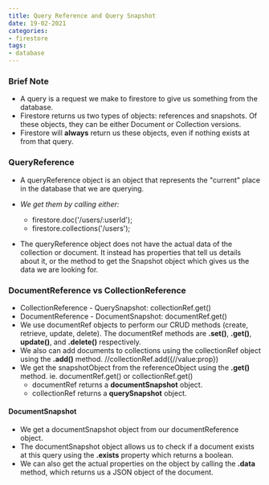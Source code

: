 ```yaml
---
title: Query Reference and Query Snapshot
date: 19-02-2021
categories:
- firestore
tags:
- database
---
```


### Brief Note
- A query is a request we make to firestore to give us something from the database.
- Firestore returns us two types of objects: references and snapshots. Of these objects, they can be either Document or Collection versions.
- Firestore will **always** return us these objects, even if nothing exists at from that query.

### QueryReference
- A queryReference object is an object that represents the "current" place in the database that we are querying.
- *We get them by calling either:*
    - firestore.doc('/users/:userId');
    - firestore.collections('/users');

- The queryReference object does not have the actual data of the collection or document. It instead has properties that tell us details about it, or the method to get the Snapshot object which gives us the data we are looking for.

### DocumentReference vs CollectionReference
- CollectionReference - QuerySnapshot: collectionRef.get()
- DocumentReference - DocumentSnapshot: documentRef.get()
- We use documentRef objects to perform our CRUD methods (create, retrieve, update, delete). The documentRef methods are **.set()**,
  **.get()**, **update()**, and **.delete()** respectively.
- We also can add documents to collections using the collectionRef object using the **.add()** method. //collectionRef.add({//value:prop})
- We get the snapshotObject from the referenceObject using the **.get()** method. ie. documentRef.get() or collectionRef.get()
    - documentRef returns a **documentSnapshot** object.
    - collectionRef returns a **querySnapshot** object.
    


#### DocumentSnapshot
- We get a documentSnapshot object from our documentReference object.
- The documentSnapshot object allows us to check if a document exists at this query using the **.exists** property which returns a boolean.
- We can also get the actual properties on the object by calling the **.data** method, which returns us a JSON object of the document.
